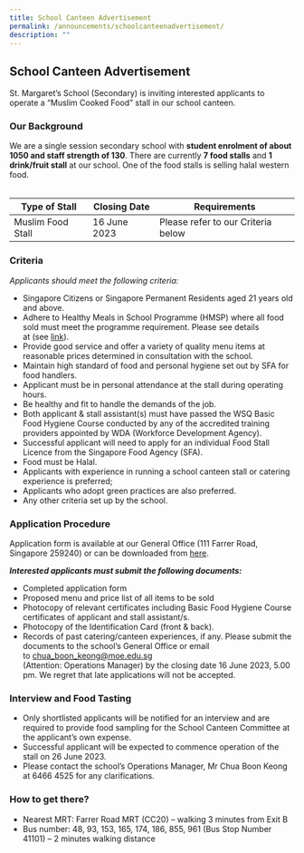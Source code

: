 ```yaml
---
title: School Canteen Advertisement
permalink: /announcements/schoolcanteenadvertisement/
description: ""
---
```

## School Canteen Advertisement
St. Margaret’s School (Secondary) is inviting interested applicants to operate a “Muslim Cooked Food” stall in our school canteen.

### Our Background <br>
We are a single session secondary school with **student enrolment of about 1050 and staff strength of 130**. There are currently **7 food stalls** and **1 drink/fruit stall** at our school. One of the food stalls is selling halal western food.
<br><br>


| Type of Stall | Closing Date | Requirements |
| -------- | -------- | -------- |
| Muslim Food Stall   | 16 June 2023     |  Please refer to our Criteria below   |

### Criteria
*Applicants should meet the following criteria:*

* Singapore Citizens or Singapore Permanent Residents aged 21 years old and above. 
* Adhere to Healthy Meals in School Programme (HMSP) where all food sold must meet
the programme requirement. Please see details at&nbsp;(see&nbsp;[link](https://www.hpb.gov.sg/schools/school-programmes/healthy-meals-in-schools-programme)).
* Provide good service and offer a variety of quality menu items at reasonable prices
determined in consultation with the school.
* Maintain high standard of food and personal hygiene set out by SFA for food handlers.
* Applicant must be in personal attendance at the stall during operating hours.
*  Be healthy and fit to handle the demands of the job.
* Both applicant &amp; stall assistant(s) must have passed the WSQ Basic Food Hygiene Course
conducted by any of the accredited training providers appointed by WDA (Workforce Development Agency).
* Successful applicant will need to apply for an individual Food Stall Licence from the
Singapore Food Agency (SFA).
*  Food must be Halal.
* Applicants with experience in running a school canteen stall or catering experience is preferred;
* Applicants who adopt green practices are also preferred.
*  Any other criteria set up by the school.


### Application Procedure

Application form is available at our General Office (111 Farrer Road, Singapore 259240) or can be downloaded from [here](/files/application%20form%20for%20canteen.pdf).

***Interested applicants must submit the following documents:***
*  Completed application form
*  Proposed menu and price list of all items to be sold
* Photocopy of relevant certificates including Basic Food Hygiene Course certificates of applicant and stall assistant/s.
*  Photocopy of the Identification Card (front &amp; back).
* Records of past catering/canteen experiences, if any.
Please submit the documents to the school’s General Office or email
to&nbsp;chua_boon_keong@moe.edu.sg <br> (Attention: Operations Manager) by the closing date 16
June 2023, 5.00 pm. We regret that late applications will not be accepted.

### Interview and Food Tasting
*  Only shortlisted applicants will be notified for an interview and are required to provide
food sampling for the School Canteen Committee at the applicant’s own expense.
* Successful applicant will be expected to commence operation of the stall on 26 June 2023.
*  Please contact the school’s Operations Manager, Mr Chua Boon Keong at&nbsp;6466 4525&nbsp;for
any clarifications.

### How to get there?
*  Nearest MRT: Farrer Road MRT (CC20) – walking 3 minutes from Exit B
*  Bus number: 48, 93, 153, 165, 174, 186, 855, 961 (Bus Stop Number 41101) – 2 minutes walking distance